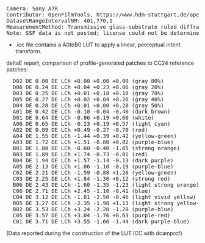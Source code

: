 <pre>
Camera: Sony A7R
Contributor: OpenFilmTools, https://www.hdm-stuttgart.de/open-film-tools/kamera_charakterisierung
DatasetRangeIntervalNM: 401,770,1
MeasurementMethod: Transmissive glass-substrate ruled diffraction grating spectroscope, single-image
Note: SSF data is not posted; license could not be determined.
</pre>


- .icc file contains a A0toB0 LUT to apply a linear, perceptual intent transform.

deltaE report, comparison of profile-generated patches to CC24 reference patches:
<pre>
  D02 DE 0.00 DE LCh +0.00 +0.00 +0.00 (gray 80%)
  D06 DE 0.24 DE LCh +0.04 +0.23 +0.06 (gray 20%)
  D03 DE 0.25 DE LCh +0.01 +0.18 +0.18 (gray 70%)
  D05 DE 0.27 DE LCh +0.02 +0.04 +0.26 (gray 40%)
  D04 DE 0.28 DE LCh +0.01 +0.00 +0.28 (gray 50%)
  A01 DE 0.42 DE LCh -0.10 -0.04 -0.40 (dark brown)
  D01 DE 0.64 DE LCh -0.06 +0.19 +0.60 (white)
  A06 DE 0.65 DE LCh -0.23 +0.19 +0.57 (light cyan)
  A02 DE 0.89 DE LCh +0.49 -0.27 -0.70 (red)
  A04 DE 1.55 DE LCh -1.44 +0.39 +0.42 (yellow-green)
  A03 DE 1.72 DE LCh +1.51 -0.80 +0.02 (purple-blue)
  B01 DE 1.80 DE LCh -0.60 -0.40 -1.65 (strong orange)
  B03 DE 1.89 DE LCh +1.74 -0.73 -0.01 (red)
  B04 DE 1.94 DE LCh +1.57 -1.14 -0.13 (dark purple)
  A05 DE 2.13 DE LCh +1.86 -1.10 -0.19 (purple-blue)
  C02 DE 2.21 DE LCh -1.59 -0.88 +1.26 (yellow-green)
  C03 DE 2.25 DE LCh +1.84 -1.30 +0.12 (strong red)
  B06 DE 2.43 DE LCh -1.60 -1.35 -1.23 (light strong orange)
  C06 DE 2.71 DE LCh +2.45 -1.10 -0.41 (blue)
  C04 DE 3.12 DE LCh -1.81 -2.50 -0.46 (light vivid yellow)
  B05 DE 3.27 DE LCh -2.35 -1.98 +1.13 (light strong yellow-green)
  B02 DE 3.53 DE LCh +3.24 -2.20 -1.20 (purple-blue)
  C05 DE 3.57 DE LCh +3.04 -1.76 +0.63 (purple-red)
  C01 DE 3.71 DE LCh +3.55 -1.66 -1.44 (dark purple-blue)
</pre>

(Data reported during the construction of the LUT ICC with dcamprof)
